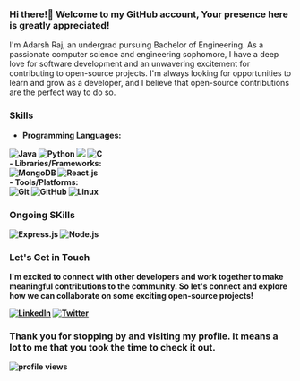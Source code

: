 ### Hi there!👋 Welcome to my GitHub account, Your presence here is greatly appreciated!

I'm Adarsh Raj, an undergrad pursuing Bachelor of Engineering.
As a passionate computer science and engineering sophomore, I have a deep love for software development and an unwavering excitement for contributing to open-source projects. I'm always looking for opportunities to learn and grow as a developer, and I believe that open-source contributions are the perfect way to do so.

### Skills
   - <b>Programming Languages:<b>
<div>
  <img src="https://img.shields.io/badge/Java-007396?logo=java&logoColor=white&style=for-the-badge&color=7a736e" alt="Java">
  <img src="https://img.shields.io/badge/Python-3776AB?logo=python&logoColor=white&style=for-the-badge" alt="Python">
  <img src="https://img.shields.io/badge/C++-00599C?logo=c%2B%2B&logoColor=white&style=for-the-badge> alt="C++">
  <img src="https://img.shields.io/badge/C-1C1C1C?style=for-the-badge&logo=c&logoColor=white" alt="C">
</div>                                                                                                     
   - <b>Libraries/Frameworks:<b>
<div>
  <img src="https://img.shields.io/badge/MongoDB-47A248?style=for-the-badge&logo=mongodb&logoColor=white" alt="MongoDB">
<!--   <img src="https://img.shields.io/badge/Express.js-000000?style=for-the-badge&logo=express&logoColor=white" alt="Express.js"> -->
  <img src="https://img.shields.io/badge/React-61DAFB?style=for-the-badge&logo=react&logoColor=black" alt="React.js">
<!--   <img src="https://img.shields.io/badge/Node.js-43853D?style=for-the-badge&logo=node.js&logoColor=white" alt="Node.js"> -->
</div>
   - <b>Tools/Platforms:<b>
<div>
  <img src="https://img.shields.io/badge/Git-F05032?style=for-the-badge&logo=git&logoColor=white" alt="Git">                                                 <img src="https://img.shields.io/badge/GitHub-100000?style=for-the-badge&logo=github&logoColor=white" alt="GitHub">                                       <img src="https://img.shields.io/badge/Linux-FCC624?style=for-the-badge&logo=linux&logoColor=black" alt="Linux">                             
</div>

### Ongoing SKills

<div>
  <img src="https://img.shields.io/badge/Express.js-000000?style=for-the-badge&logo=express&logoColor=white" alt="Express.js">
  <img src="https://img.shields.io/badge/Node.js-43853D?style=for-the-badge&logo=node.js&logoColor=white" alt="Node.js">
</div>

### Let's Get in Touch

I'm excited to connect with other developers and work together to make meaningful contributions to the community. So let's connect and explore how we can collaborate on some exciting open-source projects!
<div>
   <a href="https://www.linkedin.com/in/adarshrajpathak/"><img src="https://img.shields.io/badge/LinkedIn-0077B5?style=for-the-badge&logo=linkedin&logoColor=white" alt="LinkedIn"></a>
   <a href="https://twitter.com/adarshrpathak"><img src="https://img.shields.io/badge/Twitter-1DA1F2?style=for-the-badge&logo=twitter&logoColor=white" alt="Twitter"></a>                                                                                                             
</div>

### Thank you for stopping by and visiting my profile. It means a lot to me that you took the time to check it out.
<img src="https://komarev.com/ghpvc/?username=adarshrajpathak" alt="profile views" />
<!--
**adarshrajpathak/adarshrajpathak** is a ✨ _special_ ✨ repository because its `README.md` (this file) appears on your GitHub profile.

Here are some ideas to get you started:

- 🔭 I’m currently working on ...
- 🌱 I’m currently learning ...
- 👯 I’m looking to collaborate on ...
- 🤔 I’m looking for help with ...
- 💬 Ask me about ...
- 📫 How to reach me: ...
- 😄 Pronouns: ...
- ⚡ Fun fact: ...
-->
